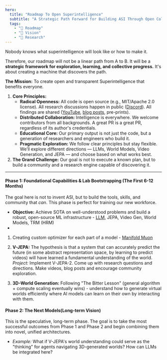 ```yaml
---
hero:
  title: "Roadmap To Open Superintelligence"
  subtitle: "A Strategic Path Forward for Building ASI Through Open Collaboration"
  tags:
    - "🚀 Roadmap"
    - "🎯 Vision"
    - "🔬 Research"
---
```


Nobody knows what superintelligence will look like or how to make it.

Therefore, our roadmap will not be a linear path from A to B. It will be a **strategic framework for exploration, learning, and collective progress.** It's about creating a machine that discovers the path.

**The Mission:** To create open and transparent Superintelligence that benefits everyone.
1.  **Core Principles:**
    *   **Radical Openness:** All code is open source (e.g., MIT/Apache 2.0 license). All research discussions happen in public ([Discord](https://discord.gg/6AbXGpKTwN)). All findings are shared ([YouTube](https://www.youtube.com/channel/UC7XJj9pv_11a11FUxCMz15g), [blog posts](https://opensuperintelligencelab.com/), pre-prints).
    *   **Distributed Collaboration:** Intelligence is everywhere. We welcome contributors from all backgrounds. A great PR is a great PR, regardless of its author's credentials.
    *   **Educational Core:** Our primary output is not just the code, but a generation of researchers and engineers who build it.
    *   **Pragmatic Exploration:** We follow clear principles but stay flexible. We’ll explore different directions — LLMs, World Models, Video Generation, and JEPA — and choose based on what works best.
2.  **The Grand Challenge:** Our goal is not to execute a known plan, but to build a community and a research engine capable of discovering it.

---

#### **Phase 1: Foundational Capabilities & Lab Bootstrapping (The First 6-12 Months)**

The goal here is not to invent ASI, but to build the tools, skills, and community that *can*. This phase is perfect for training our new workforce.

*   **Objective:** Achieve SOTA on well-understood problems and build a robust, open-source ML infrastructure - [LLM](https://github.com/Open-Superintelligence-Lab/blueberry-llm), JEPA, Video Gen, World Models, TRM (HRM)
*   
1. Creating custom optimizer for each part of a model - [Manifold Muon](https://thinkingmachines.ai/blog/modular-manifolds/)

2.  **V-JEPA:** The hypothesis is that a system that can accurately predict the future (in some abstract representation space, by learning to predict videos) will have learned a fundamental understanding of the world.
*Project:* Implement V-JEPA-2. Come up with research questions and directions. Make videos, blog posts and encourage community exploration.

3. **3D-World Generation:** Following "The Bitter Lesson" (general algorithm + compute scaling eventually wins) - understand how to generate virtual worlds efficiently where AI models can learn on their own by interacting with them.

#### **Phase 2: The Next Models(Long-term Vision)**

This is the speculative, long-term phase. The goal is to take the most successful outcomes from Phase 1 and Phase 2 and begin combining them into novel, unified architectures.

*   *Example:* What if V-JEPA's world understanding could serve as the "thinking" for agents navigating 3D-generated worlds? How can LLMs be integrated here?
